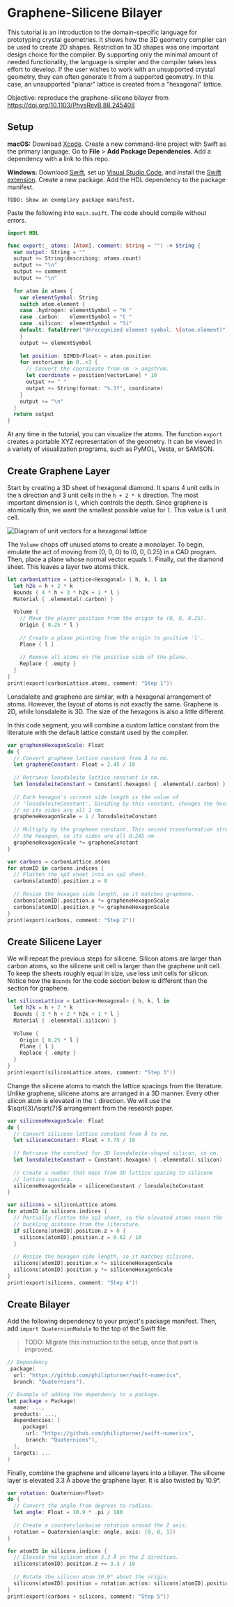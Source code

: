 # Graphene-Silicene Bilayer

This tutorial is an introduction to the domain-specific language for prototyping crystal geometries. It shows how the 3D geometry compiler can be used to create 2D shapes. Restriction to 3D shapes was one important design choice for the compiler. By supporting only the minimal amount of needed functionality, the language is simpler and the compiler takes less effort to develop. If the user wishes to work with an unsupported crystal geometry, they can often generate it from a supported geometry. In this case, an unsupported "planar" lattice is created from a "hexagonal" lattice.

Objective: reproduce the graphene-silicene bilayer from https://doi.org/10.1103/PhysRevB.88.245408

## Setup

<b>macOS:</b> Download [Xcode](https://developer.apple.com/xcode). Create a new command-line project with Swift as the primary language. Go to <b>File</b> > <b>Add Package Dependencies</b>. Add a dependency with a link to this repo.

<b>Windows:</b> Download [Swift](https://www.swift.org), set up [Visual Studio Code](https://code.visualstudio.com/Download), and install the [Swift extension](https://www.swift.org/documentation/articles/getting-started-with-vscode-swift.html). Create a new package. Add the HDL dependency to the package manifest.

```
TODO: Show an exemplary package manifest.
```

Paste the following into `main.swift`. The code should compile without errors.

```swift
import HDL

func export(_ atoms: [Atom], comment: String = "") -> String {
  var output: String = ""
  output += String(describing: atoms.count)
  output += "\n"
  output += comment
  output += "\n"
  
  for atom in atoms {
    var elementSymbol: String
    switch atom.element {
    case .hydrogen: elementSymbol = "H "
    case .carbon:   elementSymbol = "C "
    case .silicon:  elementSymbol = "Si"
    default: fatalError("Unrecognized element symbol: \(atom.element)")
    }
    output += elementSymbol
    
    let position: SIMD3<Float> = atom.position
    for vectorLane in 0..<3 {
      // Convert the coordinate from nm -> angstrom.
      let coordinate = position[vectorLane] * 10
      output += " "
      output += String(format: "%.3f", coordinate)
    }
    output += "\n"
  }
  return output
}
```

At any time in the tutorial, you can visualize the atoms. The function `export` creates a portable XYZ representation of the geometry. It can be viewed in a variety of visualization programs, such as PyMOL, Vesta, or SAMSON.

## Create Graphene Layer

Start by creating a 3D sheet of hexagonal diamond. It spans 4 unit cells in the `h` direction and 3 unit cells in the `h + 2 * k` direction. The most important dimension is `l`, which controls the depth. Since graphene is atomically thin, we want the smallest possible value for `l`. This value is 1 unit cell.

![Diagram of unit vectors for a hexagonal lattice](./HexagonalLatticeVectors.png)

The `Volume` chops off unused atoms to create a monolayer. To begin, emulate the act of moving from (0, 0, 0) to (0, 0, 0.25) in a CAD program. Then, place a plane whose normal vector equals `l`. Finally, cut the diamond sheet. This leaves a layer two atoms thick.

```swift
let carbonLattice = Lattice<Hexagonal> { h, k, l in
  let h2k = h + 2 * k
  Bounds { 4 * h + 3 * h2k + 1 * l }
  Material { .elemental(.carbon) }
  
  Volume {
    // Move the player position from the origin to (0, 0, 0.25).
    Origin { 0.25 * l }
    
    // Create a plane pointing from the origin to positive 'l'.
    Plane { l }
    
    // Remove all atoms on the positive side of the plane.
    Replace { .empty }
  }
}
print(export(carbonLattice.atoms, comment: "Step 1"))
```

Lonsdaleite and graphene are similar, with a hexagonal arrangement of atoms. However, the layout of atoms is not exactly the same. Graphene is 2D, while lonsdaleite is 3D. The size of the hexagons is also a little different.

In this code segment, you will combine a custom lattice constant from the literature with the default lattice constant used by the compiler.

```swift
var grapheneHexagonScale: Float
do {
  // Convert graphene lattice constant from Å to nm.
  let grapheneConstant: Float = 2.45 / 10
  
  // Retrieve lonsdaleite lattice constant in nm.
  let lonsdaleiteConstant = Constant(.hexagon) { .elemental(.carbon) }
  
  // Each hexagon's current side length is the value of
  // 'lonsdaleiteConstant'. Dividing by this constant, changes the hexagon
  // so its sides are all 1 nm.
  grapheneHexagonScale = 1 / lonsdaleiteConstant
  
  // Multiply by the graphene constant. This second transformation stretches
  // the hexagon, so its sides are all 0.245 nm.
  grapheneHexagonScale *= grapheneConstant
}

var carbons = carbonLattice.atoms
for atomID in carbons.indices {
  // Flatten the sp3 sheet into an sp2 sheet.
  carbons[atomID].position.z = 0
  
  // Resize the hexagon side length, so it matches graphene.
  carbons[atomID].position.x *= grapheneHexagonScale
  carbons[atomID].position.y *= grapheneHexagonScale
}
print(export(carbons, comment: "Step 2"))
```

## Create Silicene Layer

We will repeat the previous steps for silicene. Silicon atoms are larger than carbon atoms, so the silicene unit cell is larger than the graphene unit cell. To keep the sheets roughly equal in size, use less unit cells for silicon. Notice how the `Bounds` for the code section below is different than the section for graphene.

```swift
let siliconLattice = Lattice<Hexagonal> { h, k, l in
  let h2k = h + 2 * k
  Bounds { 3 * h + 2 * h2k + 1 * l }
  Material { .elemental(.silicon) }
  
  Volume {
    Origin { 0.25 * l }
    Plane { l }
    Replace { .empty }
  }
}
print(export(siliconLattice.atoms, comment: "Step 3"))
```

Change the silicene atoms to match the lattice spacings from the literature. Unlike graphene, silicene atoms are arranged in a 3D manner. Every other silicon atom is elevated in the `l` direction. We will use the $\sqrt{3}/\sqrt{7}$ arrangement from the research paper.

```swift
var siliceneHexagonScale: Float
do {
  // Convert silicene lattice constant from Å to nm.
  let siliceneConstant: Float = 3.75 / 10
  
  // Retrieve the constant for 3D lonsdaleite-shaped silicon, in nm.
  let lonsdaleiteConstant = Constant(.hexagon) { .elemental(.silicon) }
  
  // Create a number that maps from 3D lattice spacing to silicene
  // lattice spacing.
  siliceneHexagonScale = siliceneConstant / lonsdaleiteConstant
}

var silicons = siliconLattice.atoms
for atomID in silicons.indices {
  // Partially flatten the sp3 sheet, so the elevated atoms reach the
  // buckling distance from the literature.
  if silicons[atomID].position.z > 0 {
    silicons[atomID].position.z = 0.62 / 10
  }
  
  // Resize the hexagon side length, so it matches silicene.
  silicons[atomID].position.x *= siliceneHexagonScale
  silicons[atomID].position.y *= siliceneHexagonScale
}
print(export(silicons, comment: "Step 4"))
```

## Create Bilayer

Add the following dependency to your project's package manifest. Then, add `import QuaternionModule` to the top of the Swift file.

> TODO: Migrate this instruction to the setup, once that part is improved.

```swift
// Dependency
.package(
  url: "https://github.com/philipturner/swift-numerics", 
  branch: "Quaternions"),

// Example of adding the dependency to a package.
let package = Package(
  name: ...,
  products: ...,
  dependencies: [
    .package(
      url: "https://github.com/philipturner/swift-numerics", 
      branch: "Quaternions"),
  ],
  targets: ...
)
```

Finally, combine the graphene and silicene layers into a bilayer. The silicene layer is elevated 3.3 Å above the graphene layer. It is also twisted by 10.9°.

```swift
var rotation: Quaternion<Float>
do {
  // Convert the angle from degrees to radians.
  let angle: Float = 10.9 * .pi / 180
  
  // Create a counterclockwise rotation around the Z axis.
  rotation = Quaternion(angle: angle, axis: [0, 0, 1])
}

for atomID in silicons.indices {
  // Elevate the silicon atom 3.3 Å in the Z direction.
  silicons[atomID].position.z += 3.3 / 10
  
  // Rotate the silicon atom 10.9° about the origin.
  silicons[atomID].position = rotation.act(on: silicons[atomID].position)
}
print(export(carbons + silicons, comment: "Step 5"))
```
